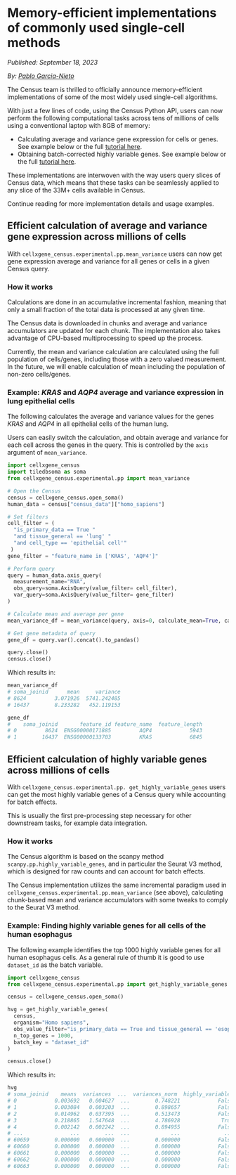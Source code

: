 # Memory-efficient implementations of commonly used single-cell methods

*Published:* *September 18, 2023*

*By:* *[Pablo Garcia-Nieto](pgarcia-nieto@chanzuckerberg.com)*

The Census team is thrilled to officially announce memory-efficient implementations of some of the most widely used single-cell algorithms.

With just a few lines of code, using the Census Python API, users can now perform the following computational tasks across tens of millions of cells using a conventional laptop with 8GB of memory:

* Calculating average and variance gene expression for cells or genes. See example below or the full [tutorial here](../../notebooks/experimental/mean_variance.ipynb).
* Obtaining batch-corrected highly variable genes.  See example below or the full [tutorial here](../../notebooks/experimental/highly_variable_genes).

These implementations are interwoven with the way users query slices of Census data, which means that these tasks can be seamlessly applied to any slice of the 33M+ cells available in Census.

Continue reading for more implementation details and usage examples.

## Efficient calculation of average and variance gene expression across millions of cells

With `cellxgene_census.experimental.pp.mean_variance` users can now get gene expression average and variance for all genes or cells in a given Census query.

### How it works

Calculations are done in an accumulative incremental fashion, meaning that only a small fraction of the total data is processed at any given time.

The Census data is downloaded in chunks and average and variance accumulators are updated for each chunk. The implementation also takes advantage of CPU-based multiprocessing to speed up the process.

Currently, the mean and variance calculation are calculated using the full population of cells/genes, including those with a zero valued measurement. In the future, we will enable calculation of mean including the population of non-zero cells/genes.

### Example: *KRAS* and *AQP4* average and variance expression in lung epithelial cells

The following calculates the average and variance values for the genes *KRAS* and *AQP4* in all epithelial cells of the human lung.

Users can easily switch the calculation, and obtain average and variance for each cell across the genes in the query. This is controlled by the `axis` argument of `mean_variance`.

```python
import cellxgene_census
import tiledbsoma as soma
from cellxgene_census.experimental.pp import mean_variance

# Open the Census
census = cellxgene_census.open_soma()
human_data = census["census_data"]["homo_sapiens"]

# Set filters
cell_filter = (
  "is_primary_data == True "
  "and tissue_general == 'lung' "
  "and cell_type == 'epithelial cell'"
 )
gene_filter = "feature_name in ['KRAS', 'AQP4']"

# Perform query
query = human_data.axis_query(
  measurement_name="RNA",
  obs_query=soma.AxisQuery(value_filter= cell_filter),
  var_query=soma.AxisQuery(value_filter= gene_filter)
)

# Calculate mean and average per gene
mean_variance_df = mean_variance(query, axis=0, calculate_mean=True, calculate_variance=True)

# Get gene metadata of query
gene_df = query.var().concat().to_pandas()

query.close()
census.close()
```

Which results in:

```python
mean_variance_df
# soma_joinid      mean     variance
# 8624         3.071926  5741.242485
# 16437        8.233282   452.119153

gene_df
#    soma_joinid       feature_id feature_name  feature_length
# 0         8624  ENSG00000171885         AQP4            5943
# 1        16437  ENSG00000133703         KRAS            6845
```

## Efficient calculation of highly variable genes across millions of cells

With `cellxgene_census.experimental.pp. get_highly_variable_genes` users can get the most highly variable genes of a Census query while accounting for batch effects.

This is usually the first pre-processing step necessary for other downstream tasks, for example data integration.

### How it works

The Census algorithm is based on the scanpy method `scanpy.pp.highly_variable_genes`, and in particular the Seurat V3 method, which is designed for raw counts and can account for batch effects.

The Census implementation utilizes the same incremental paradigm used in  `cellxgene_census.experimental.pp.mean_variance` (see above), calculating chunk-based mean and variance accumulators with some tweaks to comply to the Seurat V3 method.

### Example: Finding highly variable genes for all cells of the human esophagus

The following example identifies the top 1000 highly variable genes for all human esophagus cells. As a general rule of thumb it is good to use `dataset_id` as the batch variable.

```python
import cellxgene_census
from cellxgene_census.experimental.pp import get_highly_variable_genes

census = cellxgene_census.open_soma()

hvg = get_highly_variable_genes(
  census,
  organism="Homo sapiens",
  obs_value_filter="is_primary_data == True and tissue_general == 'esophagus'",
  n_top_genes = 1000,
  batch_key = "dataset_id"
)

census.close()
```

Which results in:

```python
hvg
# soma_joinid    means  variances  ...  variances_norm  highly_variable
# 0            0.003692   0.004627  ...        0.748221            False
# 1            0.003084   0.003203  ...        0.898657            False
# 2            0.014962   0.037395  ...        0.513473            False
# 3            0.218865   1.547648  ...        4.786928             True
# 4            0.002142   0.002242  ...        0.894955            False
# ...               ...        ...  ...             ...              ...
# 60659        0.000000   0.000000  ...        0.000000            False
# 60660        0.000000   0.000000  ...        0.000000            False
# 60661        0.000000   0.000000  ...        0.000000            False
# 60662        0.000000   0.000000  ...        0.000000            False
# 60663        0.000000   0.000000  ...        0.000000            False
```
